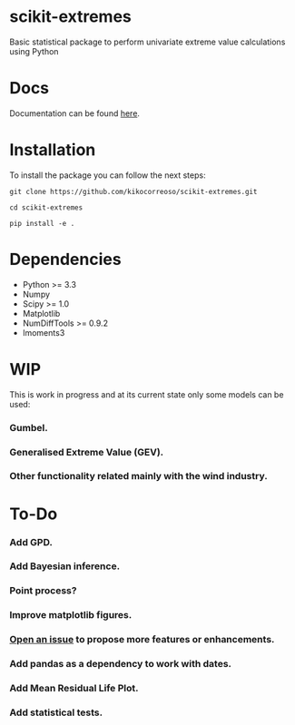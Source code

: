 # scikit-extremes

Basic statistical package to perform univariate extreme value calculations
using Python

# Docs

Documentation can be found [here](http://kikocorreoso.github.io/scikit-extremes/).

# Installation

To install the package you can follow the next steps:

    git clone https://github.com/kikocorreoso/scikit-extremes.git

    cd scikit-extremes

    pip install -e .

# Dependencies

* Python >= 3.3
* Numpy
* Scipy >= 1.0
* Matplotlib
* NumDiffTools >= 0.9.2
* lmoments3

# WIP

This is work in progress and at its current state only some models can be used:

### Gumbel.
### Generalised Extreme Value (GEV).
### Other functionality related mainly with the wind industry.

# To-Do

### Add GPD.
### Add Bayesian inference.
### Point process?
### Improve matplotlib figures.
### [Open an issue](https://github.com/kikocorreoso/scikit-extremes/issues) to propose more features or enhancements.
### Add pandas as a dependency to work with dates.
### Add Mean Residual Life Plot.
### Add statistical tests.
